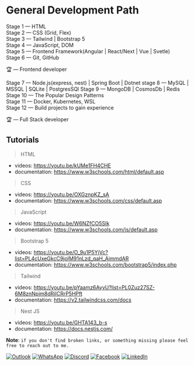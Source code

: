 # General Development Path

Stage 1 — HTML  
Stage 2 — CSS (Grid, Flex)  
Stage 3 — Tailwind | Bootstrap 5  
Stage 4 — JavaScript, DOM  
Stage 5 — Frontend Framework(Angular | React/Next | Vue | Svetle)  
Stage 6 — Git, GitHub 

🏆 — Frontend developer  

Stage 7 — Node.js(express, nest) | Spring Boot | Dotnet 
stage 8 — MySQL | MSSQL | SQLite | PostgresSQl
Stage 9 — MongoDB | CosmosDb | Redis
Stage 10 — The Popular Design Patterns  
Stage 11 — Docker, Kubernetes, WSL  
Stage 12 — Build projects to gain experience  

🏆 — Full Stack developer  

## Tutorials
  
> HTML  

- videos: https://youtu.be/kUMe1FH4CHE
- documentation: https://www.w3schools.com/html/default.asp

> CSS  

- videos: https://youtu.be/OXGznpKZ_sA
- documentation: https://www.w3schools.com/css/default.asp
  
> JavaScript  

- videos: https://youtu.be/W6NZfCO5SIk
- documentation: https://www.w3schools.com/js/default.asp

> Bootstrap 5  

- videos: https://youtu.be/O_9u1P5YjVc?list=PL4cUxeGkcC9joIM91nLzd_qaH_AimmdAR
- documentation: https://www.w3schools.com/bootstrap5/index.php

> Tailwind  

- videos: https://youtu.be/pYaamz6AyvU?list=PL0Zuz27SZ-6M8znNpim8dRiICRrP5HPft
- documentation: https://v2.tailwindcss.com/docs

> Nest JS

- videos: https://youtu.be/GHTA143_b-s
- documentation: https://docs.nestjs.com/

**Note**: `if you don't find broken links, or something missing please feel free to reach out to me.`

[![Outlook](https://img.shields.io/static/v1?message=EMAIL&logo=maildotru&label=&color=0072C6&logoColor=white&labelColor=&style=for-the-badge)](mailto:hassantaj01@outlook.com)
[![WhatsApp](https://img.shields.io/static/v1?message=WHATSAPP&logo=whatsapp&label=&color=25D366&logoColor=white&labelColor=&style=for-the-badge)](https://wa.me/+923249845044)
[![Discord](https://img.shields.io/static/v1?message=DISCORD&logo=discord&label=&color=7289DA&logoColor=white&labelColor=&style=for-the-badge)](https://discord.com/users/hassantaj)
[![Facebook](https://img.shields.io/static/v1?message=FACEBOOK&logo=facebook&label=&color=1877F2&logoColor=white&labelColor=&style=for-the-badge)](https://www.facebook.com/hassantaj01/)
[![LinkedIn](https://img.shields.io/static/v1?message=LINKEDIN&logo=linkedin&label=&color=0A66C2&logoColor=white&labelColor=&style=for-the-badge)](https://pk.linkedin.com/in/hassan-taj/)


